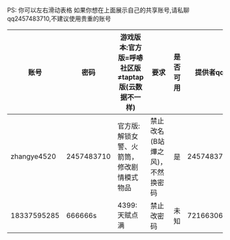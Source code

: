 PS:
你可以左右滑动表格
如果你想在上面展示自己的共享账号,请私聊qq2457483710,不建议使用贵重的账号

| 账号  | 密码  | 游戏版本:官方版=呼哧社区版≠taptap版(云数据不一样)  | 要求  | 是否可用  | 提供者qq  |
| ------------ | ------------ | ------------ | ------------ | ------------ | ------------ |
|zhangye4520|2457483710|官方版:解锁女警、火箭筒，修改剧情模式物品|禁止改名(B站燁之风)，不然换密码|是|2457483710|
|18337595285|666666s|4399:天赋点满|禁止改密码|未知|721663064